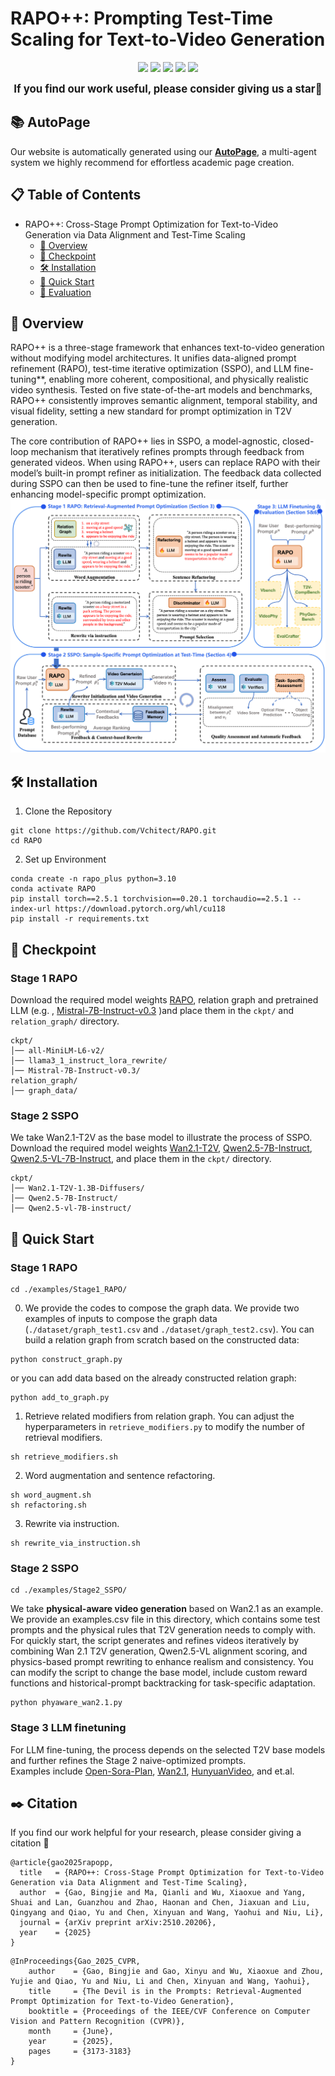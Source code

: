 # RAPO++: Prompting Test-Time Scaling for Text-to-Video Generation
<p align="center">
  <a href="https://arxiv.org/pdf/2504.11739" target="_blank"><img src="https://img.shields.io/badge/Paper-RAPO-red"></a>
  <a href='https://whynothaha.github.io/Prompt_optimizer/RAPO.html' target="_blank"><img src='https://img.shields.io/badge/ProjectPage-RAPO-blue'></a>
  <a href="https://arxiv.org/abs/2510.20206" target="_blank"><img src="https://img.shields.io/badge/Paper-RAPO++-red"></a>
  <a href='https://whynothaha.github.io/RAPO_plus_github/' target="_blank"><img src='https://img.shields.io/badge/ProjectPage-RAPO++-blue'></a>
  <a href="https://huggingface.co/papers/2510.20206" target="_blank"><img src="https://img.shields.io/badge/%F0%9F%A4%97%20Hugging%20Face-Daily Papers-red"></a>
</p >

<p align="center">
<strong><big>
If you find our work useful, please consider giving us a star🌟</big></strong>
</p>


## 📚 AutoPage
Our website is automatically generated using our [**AutoPage**](https://mqleet.github.io/AutoPage_ProjectPage/), a multi-agent system we highly recommend for effortless academic page creation.

## 📋 Table of Contents

- RAPO++: Cross-Stage Prompt Optimization for Text-to-Video Generation via Data Alignment and Test-Time Scaling
  - [🔎 Overview](#-overview)
  - [🤗 Checkpoint](#-checkpoint) 
  - [🛠️ Installation](#-installation)
  - [🚀 Quick Start](#-quick-start)
  - [📐 Evaluation](#-evaluation)




## 🔎 Overview
RAPO++ is a three-stage framework that enhances text-to-video generation without modifying model architectures. It unifies data-aligned prompt refinement (RAPO), test-time iterative optimization (SSPO), and LLM fine-tuning**, enabling more coherent, compositional, and physically realistic video synthesis. Tested on five state-of-the-art models and benchmarks, RAPO++ consistently improves semantic alignment, temporal stability, and visual fidelity, setting a new standard for prompt optimization in T2V generation. 

The core contribution of RAPO++ lies in SSPO, a model-agnostic, closed-loop mechanism that iteratively refines prompts through feedback from generated videos. When using RAPO++, users can replace RAPO with their model’s built-in prompt refiner as initialization. The feedback data collected during SSPO can then be used to fine-tune the refiner itself, further enhancing model-specific prompt optimization.
![Overview](assets/overview.png)






## 🛠️ Installation
1. Clone the Repository
```
git clone https://github.com/Vchitect/RAPO.git
cd RAPO
```
2. Set up Environment
```
conda create -n rapo_plus python=3.10
conda activate RAPO
pip install torch==2.5.1 torchvision==0.20.1 torchaudio==2.5.1 --index-url https://download.pytorch.org/whl/cu118 
pip install -r requirements.txt
```

## 🤗 Checkpoint  
### Stage 1 RAPO
Download the required model weights [RAPO](https://huggingface.co/bingjie/RAPO/tree/main), relation graph and pretrained LLM (e.g. , [
Mistral-7B-Instruct-v0.3](https://huggingface.co/mistralai/Mistral-7B-Instruct-v0.3/tree/main) )and place them in the `ckpt/` and `relation_graph/` directory.
```
ckpt/
│── all-MiniLM-L6-v2/
│── llama3_1_instruct_lora_rewrite/
│── Mistral-7B-Instruct-v0.3/
relation_graph/
│── graph_data/
```
### Stage 2 SSPO
We take Wan2.1-T2V as the base model to illustrate the process of SSPO. Download the required model weights [Wan2.1-T2V](https://huggingface.co/Wan-AI/Wan2.1-T2V-1.3B/tree/main), [Qwen2.5-7B-Instruct](https://huggingface.co/Qwen/Qwen2.5-7B-Instruct/tree/main), [Qwen2.5-VL-7B-Instruct](https://huggingface.co/Qwen/Qwen2.5-VL-7B-Instruct/tree/main]), and place them in the `ckpt/` directory.

```
ckpt/
│── Wan2.1-T2V-1.3B-Diffusers/
│── Qwen2.5-7B-Instruct/
│── Qwen2.5-vl-7B-instruct/
```



## 🚀 Quick Start
### Stage 1 RAPO
```
cd ./examples/Stage1_RAPO/
```
0. We provide the codes to compose the graph data. We provide two examples of inputs to compose the graph data (`./dataset/graph_test1.csv` and `./dataset/graph_test2.csv`). You can build a relation graph from scratch based on the constructed data:
```
python construct_graph.py
```
or you can add data based on the already constructed relation graph:
```
python add_to_graph.py
```
1. Retrieve related modifiers from relation graph. You can adjust the hyperparameters in `retrieve_modifiers.py` to modify the number of retrieval modifiers.
```
sh retrieve_modifiers.sh
```
2. Word augmentation and sentence refactoring.
```
sh word_augment.sh
sh refactoring.sh
```
3. Rewrite via instruction.
```
sh rewrite_via_instruction.sh
```
### Stage 2 SSPO
```
cd ./examples/Stage2_SSPO/
```
We take **physical-aware video generation** based on Wan2.1 as an example. We provide an examples.csv file in this directory, which contains some test prompts and the physical rules that T2V generation needs to comply with.
For quickly start, the script generates and refines videos iteratively by combining Wan 2.1 T2V generation, Qwen2.5-VL alignment scoring, and physics-based prompt rewriting to enhance realism and consistency. You can modify the script to change the base model, include custom reward functions and historical-prompt backtracking for task-specific adaptation.
```
python phyaware_wan2.1.py
```

### Stage 3 LLM finetuning
For LLM fine-tuning, the process depends on the selected T2V base models and further refines the Stage 2 naive-optimized prompts.  
Examples include [Open-Sora-Plan](https://huggingface.co/LanguageBind/Open-Sora-Plan-v1.3.0), [Wan2.1](https://huggingface.co/Wan-AI/Wan2.1-T2V-1.3B), [HunyuanVideo](https://huggingface.co/tencent/HunyuanVideo-PromptRewrite), and et.al.



## ✒️ Citation
If you find our work helpful for your research, please consider giving a citation 📝

```
@article{gao2025rapopp,
  title   = {RAPO++: Cross-Stage Prompt Optimization for Text-to-Video Generation via Data Alignment and Test-Time Scaling},
  author  = {Gao, Bingjie and Ma, Qianli and Wu, Xiaoxue and Yang, Shuai and Lan, Guanzhou and Zhao, Haonan and Chen, Jiaxuan and Liu, Qingyang and Qiao, Yu and Chen, Xinyuan and Wang, Yaohui and Niu, Li},
  journal = {arXiv preprint arXiv:2510.20206},
  year    = {2025}
}
```
```
@InProceedings{Gao_2025_CVPR,
    author    = {Gao, Bingjie and Gao, Xinyu and Wu, Xiaoxue and Zhou, Yujie and Qiao, Yu and Niu, Li and Chen, Xinyuan and Wang, Yaohui},
    title     = {The Devil is in the Prompts: Retrieval-Augmented Prompt Optimization for Text-to-Video Generation},
    booktitle = {Proceedings of the IEEE/CVF Conference on Computer Vision and Pattern Recognition (CVPR)},
    month     = {June},
    year      = {2025},
    pages     = {3173-3183}
}
```
